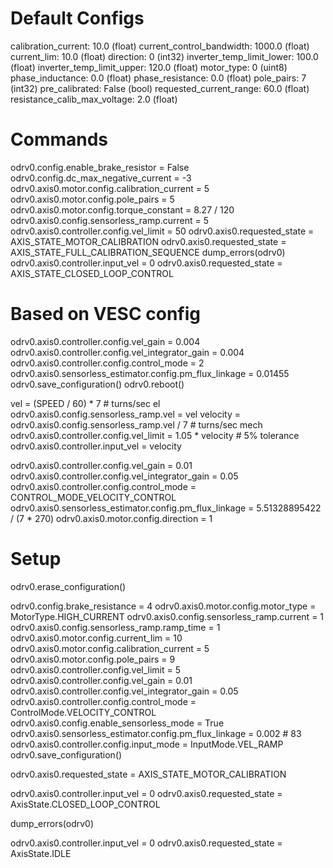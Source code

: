 # Default Configs

calibration_current: 10.0 (float)
current_control_bandwidth: 1000.0 (float)
current_lim: 10.0 (float)
direction: 0 (int32)
inverter_temp_limit_lower: 100.0 (float)
inverter_temp_limit_upper: 120.0 (float)
motor_type: 0 (uint8)
phase_inductance: 0.0 (float)
phase_resistance: 0.0 (float)
pole_pairs: 7 (int32)
pre_calibrated: False (bool)
requested_current_range: 60.0 (float)
resistance_calib_max_voltage: 2.0 (float)

# Commands

odrv0.config.enable_brake_resistor = False
odrv0.config.dc_max_negative_current = -3
odrv0.axis0.motor.config.calibration_current = 5
odrv0.axis0.motor.config.pole_pairs = 5
odrv0.axis0.motor.config.torque_constant = 8.27 / 120
odrv0.axis0.config.sensorless_ramp.current = 5
odrv0.axis0.controller.config.vel_limit = 50
odrv0.axis0.requested_state = AXIS_STATE_MOTOR_CALIBRATION
odrv0.axis0.requested_state = AXIS_STATE_FULL_CALIBRATION_SEQUENCE
dump_errors(odrv0)
odrv0.axis0.controller.input_vel = 0
odrv0.axis0.requested_state = AXIS_STATE_CLOSED_LOOP_CONTROL

# Based on VESC config

odrv0.axis0.controller.config.vel_gain = 0.004
odrv0.axis0.controller.config.vel_integrator_gain = 0.004
odrv0.axis0.controller.config.control_mode = 2
odrv0.axis0.sensorless_estimator.config.pm_flux_linkage = 0.01455
odrv0.save_configuration()
odrv0.reboot()

vel = (SPEED / 60) * 7 # turns/sec el
odrv0.axis0.config.sensorless_ramp.vel = vel
velocity = odrv0.axis0.config.sensorless_ramp.vel / 7 # turns/sec mech
odrv0.axis0.controller.config.vel_limit = 1.05 * velocity # 5% tolerance
odrv0.axis0.controller.input_vel = velocity

odrv0.axis0.controller.config.vel_gain = 0.01
odrv0.axis0.controller.config.vel_integrator_gain = 0.05
odrv0.axis0.controller.config.control_mode = CONTROL_MODE_VELOCITY_CONTROL
odrv0.axis0.sensorless_estimator.config.pm_flux_linkage = 5.51328895422 / (7 * 270)
odrv0.axis0.motor.config.direction = 1

# Setup

odrv0.erase_configuration()

odrv0.config.brake_resistance = 4
odrv0.axis0.motor.config.motor_type = MotorType.HIGH_CURRENT
odrv0.axis0.config.sensorless_ramp.current = 1
odrv0.axis0.config.sensorless_ramp.ramp_time = 1
odrv0.axis0.motor.config.current_lim = 10
odrv0.axis0.motor.config.calibration_current = 5
odrv0.axis0.motor.config.pole_pairs = 9
odrv0.axis0.controller.config.vel_limit = 5
odrv0.axis0.controller.config.vel_gain = 0.01
odrv0.axis0.controller.config.vel_integrator_gain = 0.05
odrv0.axis0.controller.config.control_mode = ControlMode.VELOCITY_CONTROL
odrv0.axis0.config.enable_sensorless_mode = True
odrv0.axis0.sensorless_estimator.config.pm_flux_linkage = 0.002 # 83
odrv0.axis0.controller.config.input_mode = InputMode.VEL_RAMP
odrv0.save_configuration()

odrv0.axis0.requested_state = AXIS_STATE_MOTOR_CALIBRATION

odrv0.axis0.controller.input_vel = 0
odrv0.axis0.requested_state = AxisState.CLOSED_LOOP_CONTROL

dump_errors(odrv0)

odrv0.axis0.controller.input_vel = 0
odrv0.axis0.requested_state = AxisState.IDLE